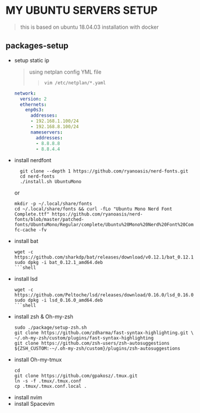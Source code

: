 # MY UBUNTU SERVERS SETUP
> this is based on ubuntu 18.04.03 installation
> with docker 

## packages-setup

  * setup static ip
    > using netplan config YML file
    >>  ```vim /etc/netplan/*.yaml```
    ```yaml 
    network:
      version: 2
      ethernets:
        enp0s3:
          addresses:
          - 192.168.1.100/24
          - 192.168.8.100/24
          nameservers:
            addresses:
            - 8.8.8.8
            - 8.8.4.4
    ```
  * install nerdfont
    ```shell
      git clone --depth 1 https://github.com/ryanoasis/nerd-fonts.git
      cd nerd-fonts
      ./install.sh UbuntuMono
    ```
    or 
    ```shell
    mkdir -p ~/.local/share/fonts
    cd ~/.local/share/fonts && curl -fLo "Ubuntu Mono Nerd Font Complete.ttf" https://github.com/ryanoasis/nerd-fonts/blob/master/patched-fonts/UbuntuMono/Regular/complete/Ubuntu%20Mono%20Nerd%20Font%20Complete.ttf 
    fc-cache -fv
    ```
  * install bat
    ```shell
    wget -c https://github.com/sharkdp/bat/releases/download/v0.12.1/bat_0.12.1_amd64.deb
    sudo dpkg -i bat_0.12.1_amd64.deb
    ```shell
  * install lsd
    ```shell
    wget -c https://github.com/Peltoche/lsd/releases/download/0.16.0/lsd_0.16.0_amd64.deb
    sudo dpkg -i lsd_0.16.0_amd64.deb
    ```shell
  * install zsh & Oh-my-zsh
    ```shell 
    sudo ./package/setup-zsh.sh
    git clone https://github.com/zdharma/fast-syntax-highlighting.git \
    ~/.oh-my-zsh/custom/plugins/fast-syntax-highlighting
    git clone https://github.com/zsh-users/zsh-autosuggestions ${ZSH_CUSTOM:-~/.oh-my-zsh/custom}/plugins/zsh-autosuggestions
    ```
  * install Oh-my-tmux
    ```shell
    cd 
    git clone https://github.com/gpakosz/.tmux.git
    ln -s -f .tmux/.tmux.conf
    cp .tmux/.tmux.conf.local .
    ```
  * install nvim
  * install Spacevim

